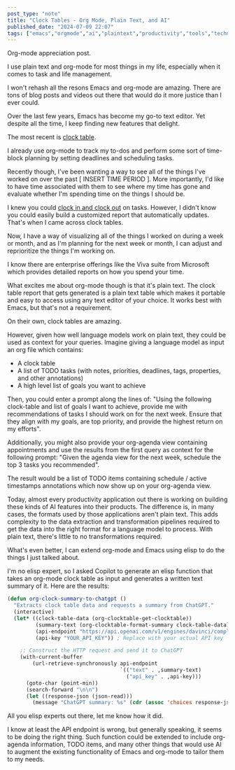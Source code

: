```yaml
---
post_type: "note" 
title: "Clock Tables - Org Mode, Plain Text, and AI"
published_date: "2024-07-09 22:07"
tags: ["emacs","orgmode","ai","plaintext","productivity","tools","technology","gnu","opensource","gtd","calendar","agenda","llm"]
---
```


Org-mode appreciation post. 

I use plain text and org-mode for most things in my life, especially when it comes to task and life management. 

I won't rehash all the resons Emacs and org-mode are amazing. There are tons of blog posts and videos out there that would do it more justice than I ever could. 

Over the last few years, Emacs has become my go-to text editor. Yet despite all the time, I keep finding new features that delight. 

The most recent is [clock table](https://orgmode.org/manual/The-clock-table.html).

I already use org-mode to track my to-dos and perform some sort of time-block planning by setting deadlines and scheduling tasks. 

Recently though, I've been wanting a way to see all of the things I've worked on over the past [ INSERT TIME PERIOD ]. More importantly, I'd like to have time associated with them to see where my time has gone and evaluate whether I'm spending time on the things I should be. 

I knew you could [clock in and clock out](https://orgmode.org/manual/Clocking-commands.html) on tasks. However, I didn't know you could easily build a customized report that automatically updates. That's when I came across clock tables. 

Now, I have a way of visualizing all of the things I worked on during a week or month, and as I'm planning for the next week or month, I can adjust and reprioritize the things I'm working on.

I know there are enterprise offerings like the Viva suite from Microsoft which provides detailed reports on how you spend your time. 

What excites me about org-mode though is that it's plain text. The clock table report that gets generated is a plain text table which makes it portable and easy to access using any text editor of your choice. It works best with Emacs, but that's not a requirement. 

On their own, clock tables are amazing. 

However, given how well language models work on plain text, they could be used as context for your queries. Imagine giving a language model as input an org file which contains:

- A clock table
- A list of TODO tasks (with notes, priorities, deadlines, tags, properties, and other annotations)
- A high level list of goals you want to achieve

Then, you could enter a prompt along the lines of: "Using the following clock-table and list of goals I want to achieve, provide me with recommendations of tasks I should work on for the next week. Ensure that they align with my goals, are top priority, and provide the highest return on my efforts".

Additionally, you might also provide your org-agenda view containing appointments and use the results from the first query as context for the following prompt: "Given the agenda view for the next week, schedule the top 3 tasks you recommended". 

The result would be a list of TODO items containing schedule / active timestamps annotations which now show up on your org-agenda view. 

Today, almost every productivity application out there is working on building these kinds of AI features into their products. The difference is, in many cases, the formats used by those applications aren't plain text. This adds complexity to the data extraction and transformation pipelines required to get the data into the right format for a language model to process. With plain text, there's little to no transformations required. 

What's even better, I can extend org-mode and Emacs using elisp to do the things I just talked about. 

I'm no elisp expert, so I asked Copilot to generate an elisp function that takes an org-mode clock table as input and generates a written text summary of it. Here are the results:

```lisp
(defun org-clock-summary-to-chatgpt ()
  "Extracts clock table data and requests a summary from ChatGPT."
  (interactive)
  (let* ((clock-table-data (org-clocktable-get-clocktable))
         (summary-text (org-clocktable-format-summary clock-table-data))
         (api-endpoint "https://api.openai.com/v1/engines/davinci/completions")
         (api-key "YOUR_API_KEY")) ; Replace with your actual API key

    ;; Construct the HTTP request and send it to ChatGPT
    (with-current-buffer
        (url-retrieve-synchronously api-endpoint
                                    `(("text" . ,summary-text)
                                      ("api_key" . ,api-key)))
      (goto-char (point-min))
      (search-forward "\n\n")
      (let ((response-json (json-read)))
        (message "ChatGPT summary: %s" (cdr (assoc 'choices response-json)))))))
```

All you elisp experts out there, let me know how it did. 

I know at least the API endpoint is wrong, but generally speaking, it seems to be doing the right thing. Such function could be extended to include org-agenda information, TODO items, and many other things that would use AI to augment the existing functionality of Emacs and org-mode to tailor them to my needs. 
